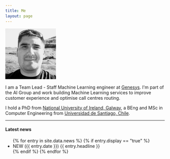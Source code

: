 ```yaml
---
title: Me
layout: page
---
```


<div class="row">
<div class="col-md-4 col-xs-12 text-center">
    <div class="centerBlock">
        <img id="image_main" alt="Emir Muñoz" width="160" height="160" src="/assets/me.png">
    </div>
    <!--<b>
        <span property="foaf:title"></span>
        <span property="foaf:givenname">Emir</span>
        <span property="foaf:familyName">Muñoz</span>
    </b>-->
</div>

<div class="col-md-8 col-xs-12 text-justify">
<p>
I am a Team Lead - Staff Machine Learning engineer at <a href="https://www.genesys.com/">Genesys</a>. I'm part of the AI Group and work building Machine Learning services to improve customer experience and optimise call centres routing.
</p>
<p>
I hold a PhD from <a href="https://www.nuigalway.ie/">National University of Ireland, Galway</a>, a BEng and MSc in Computer Engineering from <a href="https://www.usach.cl/">Universidad de Santiago, Chile</a>.
</p>
</div>
</div>

<hr />

<div class="row">
<div class="col-md-12 col-xs-12">
    <h4><b>Latest news</b></h4>
    <ul>
        {% for entry in site.data.news %}
            {% if entry.display == "true" %}
            <li><span class="label label-success">NEW ({{ entry.date }})</span>&nbsp;<span>{{ entry.headline }}</span></li>
            {% endif %}
        {% endfor %}
    </ul>
</div>
</div>
